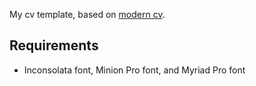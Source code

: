 My cv template, based on [modern cv](https://github.com/xdanaux/moderncv/).

## Requirements
- Inconsolata font, Minion Pro font, and Myriad Pro font